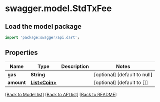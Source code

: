 # swagger.model.StdTxFee

## Load the model package
```dart
import 'package:swagger/api.dart';
```

## Properties
Name | Type | Description | Notes
------------ | ------------- | ------------- | -------------
**gas** | **String** |  | [optional] [default to null]
**amount** | [**List&lt;Coin&gt;**](Coin.md) |  | [optional] [default to []]

[[Back to Model list]](../README.md#documentation-for-models) [[Back to API list]](../README.md#documentation-for-api-endpoints) [[Back to README]](../README.md)


